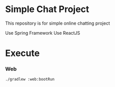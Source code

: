# Simple Chat Project
This repository is for simple online chatting project 

Use Spring Framework 
Use ReactJS

# Execute

### Web

```
./gradlew :web:bootRun
```
